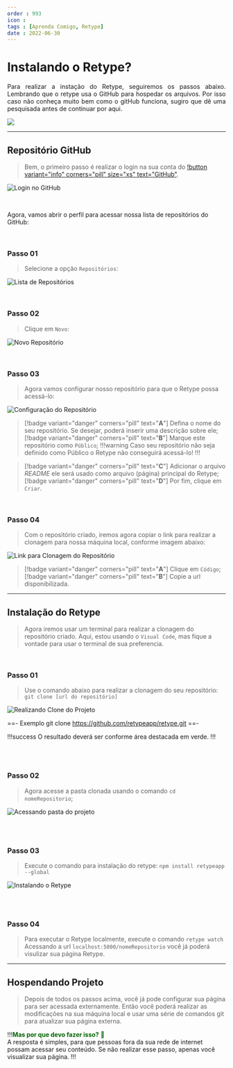 ```yaml
---
order : 993
icon : 
tags : [Aprenda Comigo, Retype]
date : 2022-06-30
---
```


# Instalando o Retype?
<p style="text-align: justify;"> Para realizar a instação do Retype, seguiremos os passos abaixo.
Lembrando que o retype usa o GitHub para hospedar os arquivos. Por isso caso não conheça muito bem como o gitHub funciona, sugiro que dê uma pesquisada antes de continuar por aqui.</p>

![](../img/barra.png)

---

## Repositório GitHub
>Bem, o primeiro passo é realizar o login na sua conta do [!button variant="info" corners="pill"  size="xs" text="GitHub"](https://github.com/login).

![Login no GitHub](../img/001.png "Realize seu login")

<br>

Agora, vamos abrir o perfil para acessar nossa lista de repositórios do GitHub:

<br>

### **Passo 01**
>Selecione a opção `Repositórios`:

![Lista de Repositórios](../img/01.png)


<br>

### **Passo 02**
>Clique em `Novo`:

![Novo Repositório](../img/02.png)


<br>

### **Passo 03**
> Agora vamos configurar nosso repositório para que o Retype possa acessá-lo:

![Configuração do Repositório](../img/03.png)

>[!badge variant="danger" corners="pill" text="**A**"] Defina o nome do seu repositório. Se desejar, poderá inserir uma descrição sobre ele; <br>
>[!badge variant="danger" corners="pill" text="**B**"]  Marque este repositório como `Público`;
!!!warning
Caso seu repositório não seja definido como Público o Retype não conseguirá acessá-lo!
!!!

>[!badge variant="danger" corners="pill" text="**C**"]  Adicionar o arquivo _README_ ele será usado como arquivo (página) principal do Retype; <br>
>[!badge variant="danger" corners="pill" text="**D**"]  Por fim, clique em `Criar`.

<br>

### **Passo 04**
>Com o repositório criado, iremos agora copiar o link para realizar a clonagem para nossa máquina local, conforme imagem abaixo:

![Link para Clonagem do Repositório](../img/04.png)
>[!badge variant="danger" corners="pill" text="**A**"]  Clique em `Código`; <br>
>[!badge variant="danger" corners="pill" text="**B**"]  Copie a url disponibilizada.




---

## Instalação do Retype
>Agora iremos usar um terminal para realizar a clonagem do repositório criado.
Aqui, estou usando o `Visual Code`, mas fique a vontade para usar o terminal de sua preferencia.

<br>

### **Passo 01**
>Use o comando abaixo para realizar a clonagem do seu repositório:
`git clone [url do repositório]`

![Realizando Clone do Projeto](../img/05.png)

==- Exemplo
git clone https://github.com/retypeapp/retype.git
==-

!!!success
O resultado deverá ser conforme área destacada em verde.
!!!

<br>
<br>


### **Passo 02**
>Agora acesse a pasta clonada usando o comando `cd nomeRepositorio`;

![Acessando pasta do projeto](../img/06.png)


<br>
<br>



### **Passo 03**
>Execute o comando para instalação do retype: `npm install retypeapp --global`

![Instalando o Retype](../img/07.png)

<br>
<br>


### **Passo 04**

>Para executar o Retype localmente, execute o comando `retype watch`
Acessando a url `localhost:5000/nomeRepositorio` você já poderá visulizar sua página Retype.
 
---

## Hospendando Projeto
>Depois de todos os passos acima, você já pode configurar sua página para ser acessada externamente.
Então você poderá realizar as modificações na sua máquina local e usar uma série de comandos git para atualizar sua página externa.

!!!<span style="color:darkgreen">**Mas por que devo fazer isso?** 🧐 </span>  
A resposta é simples, para que pessoas fora da sua rede de internet possam acessar seu conteúdo. Se não realizar esse passo, apenas você visualizar sua página.
!!!

<br>
<br>


